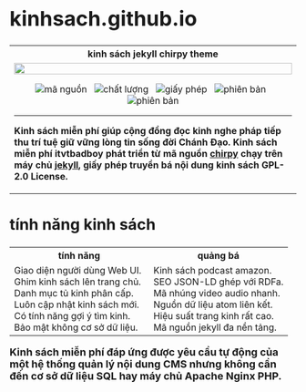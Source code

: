 <div style="font-fanily: Roboto; font-size: 18px; width: 100%;">
<h1>kinhsach.github.io</h1>
<table style="width: 100%;">
<tr><th>kinh sách jekyll chirpy theme</th></tr>
<tr>
<td>
<img src="https://chirpy-img.netlify.app/commons/devices-mockup.png" width="100%" height="auto" />

<div align="center">

![mã nguồn](https://img.shields.io/github/actions/workflow/status/cotes2020/jekyll-theme-chirpy/ci.yml?logo=github)&nbsp;&nbsp;
![chất lượng](https://img.shields.io/codacy/grade/4e556876a3c54d5e8f2d2857c4f43894?logo=codacy)&nbsp;&nbsp;
![giấy phép](https://img.shields.io/github/license/cotes2020/jekyll-theme-chirpy?color=goldenrod)&nbsp;&nbsp;
![phiên bản](https://img.shields.io/gem/v/jekyll-theme-chirpy?&logo=RubyGems&logoColor=ghostwhite&label=gem&color=orange)&nbsp;&nbsp;
![phiên bản](https://img.shields.io/badge/Dev_Containers-Open-deepskyblue?logo=linuxcontainers)

</div>
<hr>
<p><b>Kinh sách miễn phí giúp cộng đồng đọc kinh nghe pháp tiếp thu trí tuệ giữ vững lòng tin sống đời Chánh Đạo. Kinh sách miễn phí itvtbadboy phát triển từ mã nguồn <a href="https://github.com/cotes2020/jekyll-theme-chirpy" title="kinh sách" target="_blank">chirpy</a> chạy trên máy chủ <a href="https://jekyllrb.com/" title="kinh sách" target="_blank">jekyll</a>, giấy phép truyền bá nội dung kinh sách GPL-2.0 License.</b></p>
</td>
</tr>
</table>

## tính năng kinh sách

<table style="width: 100%;">
<tr>
<th width="50%">tính năng</th>
<th width="50%">quảng bá</th>
</tr>
<tr>
<td>Giao diện người dùng Web UI. <br>Ghim kinh sách lên trang chủ. <br>Danh mục tủ kinh phân cấp. <br>Luôn cập nhật kinh sách mới. <br>Có tính năng gợi ý tìm kinh. <br>Bảo mật không cơ sở dữ liệu.</td>
<td>Kinh sách podcast amazon. <br>SEO JSON-LD ghép với RDFa. <br>Mã nhúng video audio nhanh. <br>Nguồn dữ liệu atom liên kết. <br>Hiệu suất trang kinh rất cao. <br>Mã nguồn jekyll đa nền tảng.</td>
</tr>
</table>
<p><b>Kinh sách miễn phí đáp ứng được yêu cầu tự động của một hệ thống quản lý nội dung CMS nhưng không cần đến cơ sở dữ liệu SQL hay máy chủ Apache Nginx PHP.</b></p>

</div>
